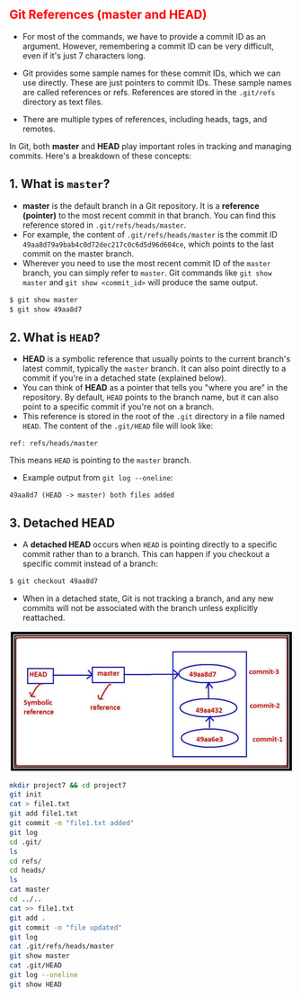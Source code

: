 ## <font color="red">Git References (master and HEAD)</font>

- For most of the commands, we have to provide a commit ID as an argument. However, remembering a commit ID can be very difficult, even if it's just 7 characters long. 

- Git provides some sample names for these commit IDs, which we can use directly. These are just pointers to commit IDs. These sample names are called references or refs. References are stored in the `.git/refs` directory as text files. 

- There are multiple types of references, including heads, tags, and remotes.


In Git, both **master** and **HEAD** play important roles in tracking and managing commits. Here's a breakdown of these concepts:

## 1. What is `master`?

- **master** is the default branch in a Git repository. It is a **reference (pointer)** to the most recent commit in that branch. You can find this reference stored in `.git/refs/heads/master`.
- For example, the content of `.git/refs/heads/master` is the commit ID `49aa8d79a9bab4c0d72dec217c0c6d5d96d604ce`, which points to the last commit on the master branch.
- Wherever you need to use the most recent commit ID of the `master` branch, you can simply refer to `master`. Git commands like `git show master` and `git show <commit_id>` will produce the same output.

```bash
$ git show master
$ git show 49aa8d7
```

## 2. What is `HEAD`?

- **HEAD** is a symbolic reference that usually points to the current branch's latest commit, typically the `master` branch. It can also point directly to a commit if you're in a detached state (explained below).
- You can think of **HEAD** as a pointer that tells you "where you are" in the repository. By default, `HEAD` points to the branch name, but it can also point to a specific commit if you're not on a branch.
- This reference is stored in the root of the `.git` directory in a file named `HEAD`. The content of the `.git/HEAD` file will look like:

```
ref: refs/heads/master
```

This means `HEAD` is pointing to the `master` branch.

- Example output from `git log --oneline`:

```
49aa8d7 (HEAD -> master) both files added
```

## 3. Detached HEAD

- A **detached HEAD** occurs when `HEAD` is pointing directly to a specific commit rather than to a branch. This can happen if you checkout a specific commit instead of a branch:

```bash
$ git checkout 49aa8d7
```

- When in a detached state, Git is not tracking a branch, and any new commits will not be associated with the branch unless explicitly reattached.

![image](./images/head-master.png)


```bash
mkdir project7 && cd project7
git init
cat > file1.txt
git add file1.txt
git commit -m "file1.txt added"
git log
cd .git/
ls
cd refs/
cd heads/
ls
cat master
cd ../..
cat >> file1.txt
git add .
git commit -m "file updated"
git log
cat .git/refs/heads/master
git show master
cat .git/HEAD
git log --oneline
git show HEAD